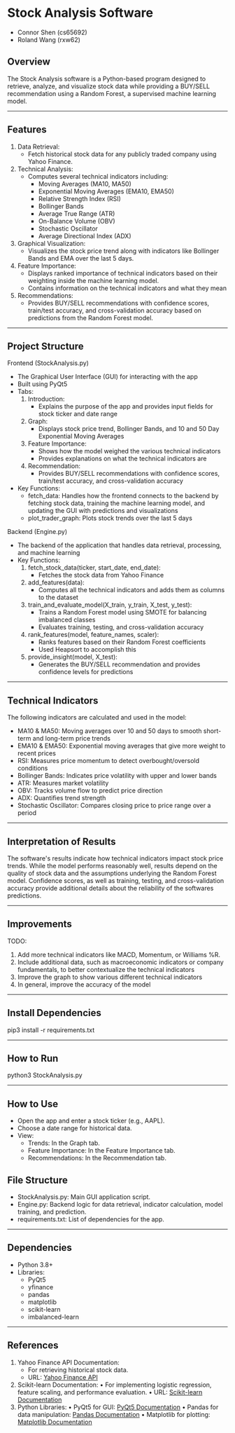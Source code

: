 # Stock Analysis Software
- Connor Shen (cs65692)
- Roland Wang (rxw62)

## Overview
The Stock Analysis software is a Python-based program designed to retrieve, analyze, and visualize stock data while providing a BUY/SELL recommendation using a Random Forest, a supervised machine learning model. 

---

## Features
1. Data Retrieval:
	- Fetch historical stock data for any publicly traded company using Yahoo Finance.
2. Technical Analysis:
	- Computes several technical indicators including:
	    - Moving Averages (MA10, MA50)
	    - Exponential Moving Averages (EMA10, EMA50)
	    - Relative Strength Index (RSI)
	    - Bollinger Bands
	    - Average True Range (ATR)
	    - On-Balance Volume (OBV)
	    - Stochastic Oscillator
	    - Average Directional Index (ADX)
3.	Graphical Visualization:
	- Visualizes the stock price trend along with indicators like Bollinger Bands and EMA over the last 5 days.
4.	Feature Importance:
	- Displays ranked importance of technical indicators based on their weighting inside the machine learning model.
    - Contains information on the technical indicators and what they mean
5.	Recommendations:
	- Provides BUY/SELL recommendations with confidence scores, train/test accuracy, and cross-validation accuracy based on predictions from the Random Forest model.

---


## Project Structure

Frontend (StockAnalysis.py)
- The Graphical User Interface (GUI) for interacting with the app
- Built using PyQt5
- Tabs:
	1.	Introduction:
	    - Explains the purpose of the app and provides input fields for stock ticker and date range
	2.	Graph:
	    - Displays stock price trend, Bollinger Bands, and 10 and 50 Day Exponential Moving Averages
	3.	Feature Importance:
	    - Shows how the model weighed the various technical indicators
        - Provides explanations on what the technical indicators are
	4.	Recommendation:
	    - Provides BUY/SELL recommendations with confidence scores, train/test accuracy, and cross-validation accuracy
- Key Functions:
	- fetch_data: Handles how the frontend connects to the backend by fetching stock data, training the machine learning model, and updating the GUI with predictions and visualizations
    - plot_trader_graph: Plots stock trends over the last 5 days

Backend (Engine.py)
- The backend of the application that handles data retrieval, processing, and machine learning
- Key Functions:
	1.	fetch_stock_data(ticker, start_date, end_date):
	    - Fetches the stock data from Yahoo Finance
	2.	add_features(data):
	    - Computes all the technical indicators and adds them as columns to the dataset
	3.	train_and_evaluate_model(X_train, y_train, X_test, y_test):
	    - Trains a Random Forest model using SMOTE for balancing imbalanced classes
	    - Evaluates training, testing, and cross-validation accuracy
	4.	rank_features(model, feature_names, scaler):
	    - Ranks features based on their Random Forest coefficients
        - Used Heapsort to accomplish this
	5.	provide_insight(model, X_test):
	    - Generates the BUY/SELL recommendation and provides confidence levels for predictions
---

## Technical Indicators
The following indicators are calculated and used in the model:
- MA10 & MA50: Moving averages over 10 and 50 days to smooth short-term and long-term price trends
- EMA10 & EMA50: Exponential moving averages that give more weight to recent prices
- RSI: Measures price momentum to detect overbought/oversold conditions
- Bollinger Bands: Indicates price volatility with upper and lower bands
- ATR: Measures market volatility
- OBV: Tracks volume flow to predict price direction
- ADX: Quantifies trend strength
- Stochastic Oscillator: Compares closing price to price range over a period

---

## Interpretation of Results

The software's results indicate how technical indicators impact stock price trends. While the model performs reasonably well, results depend on the quality of stock data and the assumptions underlying the Random Forest model. Confidence scores, as well as training, testing, and cross-validation accuracy provide additional details about the reliability of the softwares predictions.

---

## Improvements
TODO:
1.	Add more technical indicators like MACD, Momentum, or Williams %R.
2.	Include additional data, such as macroeconomic indicators or company fundamentals, to better contextualize the technical indicators
3.	Improve the graph to show various different technical indicators
4.  In general, improve the accuracy of the model

---
## Install Dependencies
pip3 install -r requirements.txt

---

## How to Run
python3 StockAnalysis.py

---

## How to Use
- Open the app and enter a stock ticker (e.g., AAPL).
- Choose a date range for historical data.
- View:
    - Trends: In the Graph tab.
	- Feature Importance: In the Feature Importance tab.
	- Recommendations: In the Recommendation tab.

## File Structure
- StockAnalysis.py: Main GUI application script.
- Engine.py: Backend logic for data retrieval, indicator calculation, model training, and prediction.
- requirements.txt: List of dependencies for the app.

---

## Dependencies
- Python 3.8+
- Libraries:
	- PyQt5
	- yfinance
	- pandas
	- matplotlib
	- scikit-learn
	- imbalanced-learn

---

## References
1.	Yahoo Finance API Documentation:
	- For retrieving historical stock data.
	- URL: [Yahoo Finance API](https://pypi.org/project/yfinance/)
2.	Scikit-learn Documentation:
	•	For implementing logistic regression, feature scaling, and performance evaluation.
	•	URL: [Scikit-learn Documentation](https://scikit-learn.org/stable/)
5.	Python Libraries:
	•	PyQt5 for GUI: [PyQt5 Documentation](https://www.riverbankcomputing.com/static/Docs/PyQt5/)
	•	Pandas for data manipulation: [Pandas Documentation](https://pandas.pydata.org/docs/)
	•	Matplotlib for plotting: [Matplotlib Documentation](https://matplotlib.org/stable/index.html)